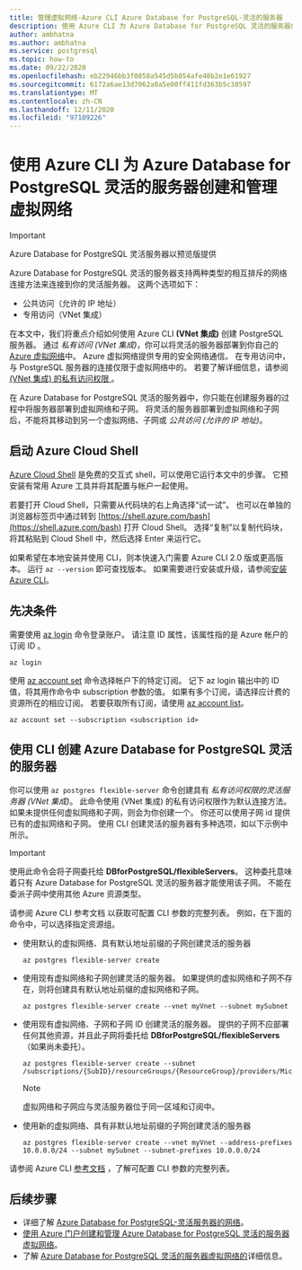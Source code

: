 ```yaml
---
title: 管理虚拟网络-Azure CLI Azure Database for PostgreSQL-灵活的服务器
description: 使用 Azure CLI 为 Azure Database for PostgreSQL 灵活的服务器创建和管理虚拟网络
author: ambhatna
ms.author: ambhatna
ms.service: postgresql
ms.topic: how-to
ms.date: 09/22/2020
ms.openlocfilehash: eb22946bb3f0858a545d5b854afe48b2e1e61927
ms.sourcegitcommit: 6172a6ae13d7062a0a5e00ff411fd363b5c38597
ms.translationtype: MT
ms.contentlocale: zh-CN
ms.lasthandoff: 12/11/2020
ms.locfileid: "97109226"
---
```

# <a name="create-and-manage-virtual-networks-for-azure-database-for-postgresql---flexible-server-using-the-azure-cli"></a>使用 Azure CLI 为 Azure Database for PostgreSQL 灵活的服务器创建和管理虚拟网络

> [!IMPORTANT]
> Azure Database for PostgreSQL 灵活服务器以预览版提供

Azure Database for PostgreSQL 灵活的服务器支持两种类型的相互排斥的网络连接方法来连接到你的灵活服务器。 这两个选项如下：

* 公共访问（允许的 IP 地址）
* 专用访问（VNet 集成）

在本文中，我们将重点介绍如何使用 Azure CLI **(VNet 集成)** 创建 PostgreSQL 服务器。 通过 *私有访问 (VNet 集成)*，你可以将灵活的服务器部署到你自己的 [Azure 虚拟网络](../../virtual-network/virtual-networks-overview.md)中。 Azure 虚拟网络提供专用的安全网络通信。 在专用访问中，与 PostgreSQL 服务器的连接仅限于虚拟网络中的。 若要了解详细信息，请参阅 [ (VNet 集成) 的私有访问权限 ](./concepts-networking.md#private-access-vnet-integration)。

在 Azure Database for PostgreSQL 灵活的服务器中，你只能在创建服务器的过程中将服务器部署到虚拟网络和子网。 将灵活的服务器部署到虚拟网络和子网后，不能将其移动到另一个虚拟网络、子网或 *公共访问 (允许的 IP 地址)*。

## <a name="launch-azure-cloud-shell"></a>启动 Azure Cloud Shell

[Azure Cloud Shell](../../cloud-shell/overview.md) 是免费的交互式 shell，可以使用它运行本文中的步骤。 它预安装有常用 Azure 工具并将其配置与帐户一起使用。

若要打开 Cloud Shell，只需要从代码块的右上角选择“试一试”。  也可以在单独的浏览器标签页中通过转到 [https://shell.azure.com/bash](https://shell.azure.com/bash) 打开 Cloud Shell。 选择“复制”以复制代码块，将其粘贴到 Cloud Shell 中，然后选择 Enter 来运行它。  

如果希望在本地安装并使用 CLI，则本快速入门需要 Azure CLI 2.0 版或更高版本。 运行 `az --version` 即可查找版本。 如果需要进行安装或升级，请参阅[安装 Azure CLI](/cli/azure/install-azure-cli)。

## <a name="prerequisites"></a>先决条件

需要使用 [az login](/cli/azure/reference-index#az-login) 命令登录账户。 请注意 ID 属性，该属性指的是 Azure 帐户的订阅 ID 。

```azurecli-interactive
az login
```

使用 [az account set](/cli/azure/account#az-account-set) 命令选择帐户下的特定订阅。 记下 az login 输出中的 ID 值，将其用作命令中 subscription 参数的值。 如果有多个订阅，请选择应计费的资源所在的相应订阅。 若要获取所有订阅，请使用 [az account list](/cli/azure/account#az-account-list)。

```azurecli
az account set --subscription <subscription id>
```

## <a name="create-azure-database-for-postgresql---flexible-server-using-cli"></a>使用 CLI 创建 Azure Database for PostgreSQL 灵活的服务器
你可以使用 `az postgres flexible-server` 命令创建具有 *私有访问权限的灵活服务器 (VNet 集成)*。 此命令使用 (VNet 集成) 的私有访问权限作为默认连接方法。 如果未提供任何虚拟网络和子网，则会为你创建一个。 你还可以使用子网 id 提供已有的虚拟网络和子网。 <!-- You can provide the **vnet**,**subnet**,**vnet-address-prefix** or**subnet-address-prefix** to customize the virtual network and subnet.--> 使用 CLI 创建灵活的服务器有多种选项，如以下示例中所示。

>[!Important]
> 使用此命令会将子网委托给 **DBforPostgreSQL/flexibleServers**。 这种委托意味着只有 Azure Database for PostgreSQL 灵活的服务器才能使用该子网。 不能在委派子网中使用其他 Azure 资源类型。
>
请参阅 Azure CLI 参考文档 <!--FIXME --> 以获取可配置 CLI 参数的完整列表。 例如，在下面的命令中，可以选择指定资源组。

- 使用默认的虚拟网络、具有默认地址前缀的子网创建灵活的服务器
    ```azurecli-interactive
    az postgres flexible-server create
    ```
- 使用现有虚拟网络和子网创建灵活的服务器。 如果提供的虚拟网络和子网不存在，则将创建具有默认地址前缀的虚拟网络和子网。
    ```azurecli-interactive
    az postgres flexible-server create --vnet myVnet --subnet mySubnet
    ```
- 使用现有虚拟网络、子网和子网 ID 创建灵活的服务器。 提供的子网不应部署任何其他资源，并且此子网将委托给 **DBforPostgreSQL/flexibleServers**（如果尚未委托）。
    ```azurecli-interactive
    az postgres flexible-server create --subnet /subscriptions/{SubID}/resourceGroups/{ResourceGroup}/providers/Microsoft.Network/virtualNetworks/{VNetName}/subnets/{SubnetName}
    ```
    > [!Note]
    > 虚拟网络和子网应与灵活服务器位于同一区域和订阅中。

- 使用新的虚拟网络、具有非默认地址前缀的子网创建灵活的服务器
    ```azurecli-interactive
    az postgres flexible-server create --vnet myVnet --address-prefixes 10.0.0.0/24 --subnet mySubnet --subnet-prefixes 10.0.0.0/24
    ```
请参阅 Azure CLI [参考文档](/cli/azure/postgres/flexible-server) ，了解可配置 CLI 参数的完整列表。

## <a name="next-steps"></a>后续步骤
- 详细了解 [Azure Database for PostgreSQL-灵活服务器的网络](./concepts-networking.md)。
- [使用 Azure 门户创建和管理 Azure Database for PostgreSQL 灵活的服务器虚拟网络](./how-to-manage-virtual-network-portal.md)。
- 了解 [Azure Database for PostgreSQL 灵活的服务器虚拟网络的](./concepts-networking.md#private-access-vnet-integration)详细信息。